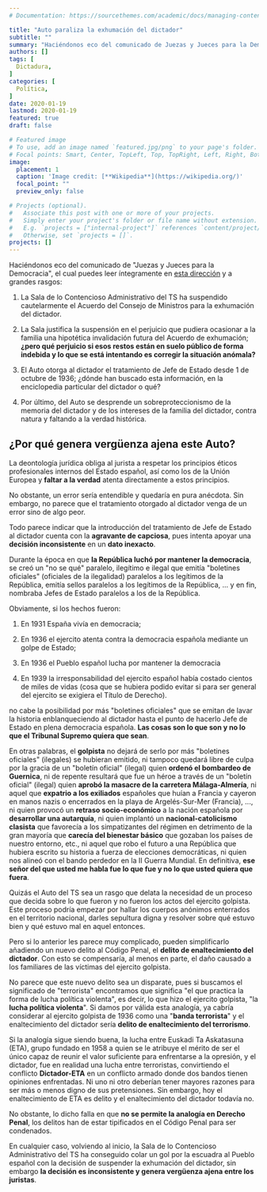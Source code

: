 ```yaml
---
# Documentation: https://sourcethemes.com/academic/docs/managing-content/

title: "Auto paraliza la exhumación del dictador"
subtitle: ""
summary: "Haciéndonos eco del comunicado de Juezas y Jueces para la Democracia"
authors: []
tags: [
  Dictadura,
]
categories: [
  Política,
]
date: 2020-01-19
lastmod: 2020-01-19
featured: true
draft: false

# Featured image
# To use, add an image named `featured.jpg/png` to your page's folder.
# Focal points: Smart, Center, TopLeft, Top, TopRight, Left, Right, BottomLeft, Bottom, BottomRight.
image:
  placement: 1
  caption: 'Image credit: [**Wikipedia**](https://wikipedia.org/)'
  focal_point: ""
  preview_only: false

# Projects (optional).
#   Associate this post with one or more of your projects.
#   Simply enter your project's folder or file name without extension.
#   E.g. `projects = ["internal-project"]` references `content/project/deep-learning/index.md`.
#   Otherwise, set `projects = []`.
projects: []
---
```



Haciéndonos eco del comunicado de "Juezas y Jueces para la Democracia", el cual puedes leer íntegramente en [esta dirección](http://www.juecesdemocracia.es/2019/06/05/comunicado-auto-del-tribunal-supremo-suspende-la-exhumacion-los-restos-del-dictador/) y a grandes rasgos:

1. La Sala de lo Contencioso Administrativo del TS ha suspendido cautelarmente el Acuerdo del Consejo de Ministros para la exhumación del dictador.

2. La Sala justifica la suspensión en el perjuicio que pudiera ocasionar a la familia una hipotética invalidación futura del Acuerdo de exhumación; **¿pero qué perjuicio si esos restos están en suelo público de forma indebida y lo que se está intentando es corregir la situación anómala?**

3. El Auto otorga al dictador el tratamiento de Jefe de Estado desde 1 de octubre de 1936; ¿dónde han buscado esta información, en la enciclopedia particular del dictador o qué?

4. Por último, del Auto se desprende un sobreproteccionismo de la memoria del dictador y de los intereses de la familia del dictador, contra natura y faltando a la verdad histórica.

## ¿Por qué genera vergüenza ajena este Auto?

La deontología jurídica obliga al jurista a respetar los principios éticos profesionales internos del Estado español, así como los de la Unión Europea y **faltar a la verdad** atenta directamente a estos principios.

No obstante, un error sería entendible y quedaría en pura anécdota. Sin embargo, no parece que el tratamiento otorgado al dictador venga de un error sino de algo peor.

Todo parece indicar que la introducción del tratamiento de Jefe de Estado al dictador cuenta con la **agravante de capciosa**, pues intenta apoyar una **decisión inconsistente** en un **dato inexacto**.

Durante la época en que **la República luchó por mantener la democracia**, se creó un "no se qué" paralelo, ilegítimo e ilegal que emitía "boletines oficiales" (oficiales de la ilegalidad) paralelos a los legítimos de la República, emitía sellos paralelos a los legítimos de la República, ... y en fin, nombraba Jefes de Estado paralelos a los de la República.

Obviamente, si los hechos fueron:

1. En 1931 España vivía en democracia;

2. En 1936 el ejercito atenta contra la democracia española mediante un golpe de Estado;

3. En 1936 el Pueblo español lucha por mantener la democracia

4. En 1939 la irresponsabilidad del ejercito español había costado cientos de miles de vidas (cosa que se hubiera podido evitar si para ser general del ejercito se exigiera el Título de Derecho).

no cabe la posibilidad por más "boletines oficiales" que se emitan de lavar la historia enblanqueciendo al dictador hasta el punto de hacerlo Jefe de Estado en plena democracia española. **Las cosas son lo que son y no lo que el Tribunal Supremo quiera que sean**.

En otras palabras, el **golpista** no dejará de serlo por más "boletines oficiales" (ilegales) se hubieran emitido, ni tampoco quedará libre de culpa por la gracia de un "boletín oficial" (ilegal) quien **ordenó el bombardeo de Guernica**, ni de repente resultará que fue un héroe a través de un "boletín oficial" (ilegal) quien **aprobó la masacre de la carretera Málaga-Almería**, ni aquel que **expatrio a los exiliados** españoles que huían a Francia y cayeron en manos nazis o encerrados en la playa de Argelés-Sur-Mer (Francia), ..., ni quien provocó un **retraso socio-económico** a la nación española por **desarrollar una autarquía**, ni quien implantó un **nacional-catolicismo clasista** que favorecía a los simpatizantes del régimen en detrimento de la gran mayoría que **carecía del bienestar básico** que gozaban los países de nuestro entorno, etc., ni aquel que robo el futuro a una República que hubiera escrito su historia a fuerza de elecciones democráticas, ni quien nos alineó con el bando perdedor en la II Guerra Mundial. En definitiva, **ese señor del que usted me habla fue lo que fue y no lo que usted quiera que fuera**.

Quizás el Auto del TS sea un rasgo que delata la necesidad de un proceso que decida sobre lo que fueron y no fueron los actos del ejercito golpista. Este proceso podría empezar por hallar los cuerpos anónimos enterrados en el territorio nacional, darles sepultura digna y resolver sobre qué estuvo bien y qué estuvo mal en aquel entonces.

Pero si lo anterior les parece muy complicado, pueden simplificarlo añadiendo un nuevo delito al Código Penal, el **delito de enaltecimiento del dictador**. Con esto se compensaría, al menos en parte, el daño causado a los familiares de las víctimas del ejercito golpista.

No parece que este nuevo delito sea un disparate, pues si buscamos el significado de "terrorista" encontramos que significa "el que practica la forma de lucha política violenta", es decir, lo que hizo el ejercito golpista, "la **lucha política violenta**". Si damos por válida esta analogía, ya cabría considerar al ejercito golpista de 1936 como una "**banda terrorista**" y el enaltecimiento del dictador sería **delito de enaltecimiento del terrorismo**.

Si la analogía sigue siendo buena, la lucha entre Euskadi Ta Askatasuna (ETA), grupo fundado en 1958 a quien se le atribuye el mérito de ser el único capaz de reunir el valor suficiente para enfrentarse a la opresión, y el dictador, fue en realidad una lucha entre terroristas, convirtiendo el conflicto **Dictador-ETA** en un conflicto armado donde dos bandos tienen opiniones enfrentadas. Ni uno ni otro deberían tener mayores razones para ser más o menos digno de sus pretensiones. Sin embargo, hoy el enaltecimiento de ETA es delito y el enaltecimiento del dictador todavía no.

No obstante, lo dicho falla en que **no se permite la analogía en Derecho Penal**, los delitos han de estar tipificados en el Código Penal para ser condenados.

En cualquier caso, volviendo al inicio, la Sala de lo Contencioso Administrativo del TS ha conseguido colar un gol por la escuadra al Pueblo español con la decisión de suspender la exhumación del dictador, sin embargo **la decisión es inconsistente y genera vergüenza ajena entre los juristas**.
